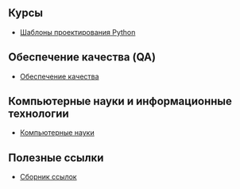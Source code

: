 ## Курсы
- [Шаблоны проектирования Python](Courses/Design_patterns_python/Шаблоны_проектирования_Python.md)

## Обеспечение качества (QA)
- [Обеспечение качества](QA/QA.md)

## Компьютерные науки и информационные технологии
- [Компьютерные науки](CS_&_IT/Computer_science.md)

## Полезные ссылки
- [Сборник ссылок](Полезные_ссылки.md)



